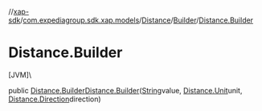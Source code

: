 //[xap-sdk](../../../../index.md)/[com.expediagroup.sdk.xap.models](../../index.md)/[Distance](../index.md)/[Builder](index.md)/[Distance.Builder](-distance.-builder.md)

# Distance.Builder

[JVM]\

public [Distance.Builder](index.md)[Distance.Builder](-distance.-builder.md)([String](https://docs.oracle.com/javase/8/docs/api/java/lang/String.html)value, [Distance.Unit](../-unit/index.md)unit, [Distance.Direction](../-direction/index.md)direction)
